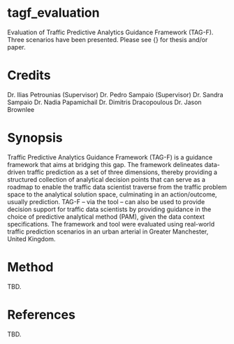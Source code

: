 # tagf_evaluation
 Evaluation of Traffic Predictive Analytics Guidance Framework (TAG-F). Three scenarios have been presented. Please see {} for thesis and/or paper.
 
 Credits
 ==========
 Dr. Ilias Petrounias (Supervisor)
 Dr. Pedro Sampaio (Supervisor)
 Dr. Sandra Sampaio
 Dr. Nadia Papamichail
 Dr. Dimitris Dracopoulous
 Dr. Jason Brownlee
 
 
 Synopsis
 ==========
 
 Traffic Predictive Analytics Guidance Framework (TAG-F) is a guidance framework that aims at bridging this gap. The framework delineates data-driven traffic prediction as a set of three dimensions, thereby providing a structured collection of analytical decision points that can serve as a roadmap to enable the traffic data scientist traverse from the traffic problem space to the analytical solution space, culminating in an action/outcome, usually prediction. TAG-F – via the tool – can also be used to provide decision support for traffic data scientists by providing guidance in the choice of predictive analytical method (PAM), given the data context specifications. The framework and tool were evaluated using real-world traffic prediction scenarios in an urban arterial in Greater Manchester, United Kingdom.
 
 
 Method
 =========
 TBD.
 
 References
 ============
 TBD.
